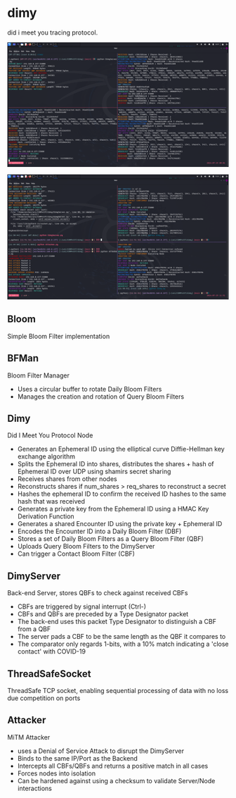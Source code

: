 # dimy
did i meet you tracing protocol.  

![DIMY Protocol](./demo.png)

![MiTM Attack](./atkdemo.png)

## Bloom

Simple Bloom Filter implementation  

## BFMan

Bloom Filter Manager
- Uses a circular buffer to rotate Daily Bloom Filters  
- Manages the creation and rotation of Query Bloom Filters  

## Dimy

Did I Meet You Protocol Node
- Generates an Ephemeral ID using the elliptical curve Diffie-Hellman key exchange algorithm  
- Splits the Ephemeral ID into shares, distributes the shares + hash of Ephemeral ID over UDP using shamirs secret sharing  
- Receives shares from other nodes  
- Reconstructs shares if num_shares > req_shares to reconstruct a secret  
- Hashes the ephemeral ID to confirm the received ID hashes to the same hash that was received  
- Generates a private key from the Ephemeral ID using a HMAC Key Derivation Function  
- Generates a shared Encounter ID using the private key + Ephemeral ID  
- Encodes the Encounter ID into a Daily Bloom Filter (DBF)  
- Stores a set of Daily Bloom Filters as a Query Bloom Filter (QBF)  
- Uploads Query Bloom Filters to the DimyServer  
- Can trigger a Contact Bloom Filter (CBF)  

## DimyServer

Back-end Server, stores QBFs to check against received CBFs
- CBFs are triggered by signal interrupt (Ctrl-\) 
- CBFs and QBFs are preceded by a Type Designator packet
- The back-end uses this packet Type Designator to distinguish a CBF from a QBF  
- The server pads a CBF to be the same length as the QBF it compares to
- The comparator only regards 1-bits, with a 10% match indicating a 'close contact' with COVID-19  

## ThreadSafeSocket

ThreadSafe TCP socket, enabling sequential processing of data with no loss due competition on ports  

## Attacker

MiTM Attacker
- uses a Denial of Service Attack to disrupt the DimyServer
- Binds to the same IP/Port as the Backend
- Intercepts all CBFs/QBFs and returns a positive match in all cases
- Forces nodes into isolation
- Can be hardened against using a checksum to validate Server/Node interactions
